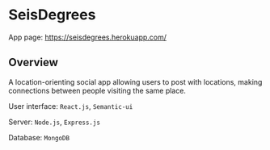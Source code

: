 # SeisDegrees

App page: https://seisdegrees.herokuapp.com/

## Overview

A location-orienting social app allowing users to post with locations, making connections between people visiting the same place.

User interface: `React.js`, `Semantic-ui`

Server: `Node.js`, `Express.js`

Database: `MongoDB`